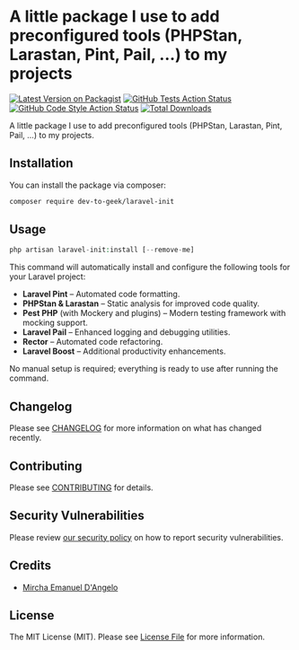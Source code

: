 # A little package I use to add preconfigured tools (PHPStan, Larastan, Pint, Pail, ...) to my projects

[![Latest Version on Packagist](https://img.shields.io/packagist/v/dev-to-geek/laravel-init.svg?style=flat-square)](https://packagist.org/packages/dev-to-geek/laravel-init)
[![GitHub Tests Action Status](https://img.shields.io/github/actions/workflow/status/dev-to-geek/laravel-init/run-tests.yml?branch=main&label=tests&style=flat-square)](https://github.com/dev-to-geek/laravel-init/actions?query=workflow%3Arun-tests+branch%3Amain)
[![GitHub Code Style Action Status](https://img.shields.io/github/actions/workflow/status/dev-to-geek/laravel-init/fix-php-code-style-issues.yml?branch=main&label=code%20style&style=flat-square)](https://github.com/dev-to-geek/laravel-init/actions?query=workflow%3A"Fix+PHP+code+style+issues"+branch%3Amain)
[![Total Downloads](https://img.shields.io/packagist/dt/dev-to-geek/laravel-init.svg?style=flat-square)](https://packagist.org/packages/dev-to-geek/laravel-init)

A little package I use to add preconfigured tools (PHPStan, Larastan, Pint, Pail, ...) to my projects.

## Installation

You can install the package via composer:

```bash
composer require dev-to-geek/laravel-init
```

## Usage

```php
php artisan laravel-init:install [--remove-me]
```

This command will automatically install and configure the following tools for your Laravel project:

- **Laravel Pint** – Automated code formatting.
- **PHPStan & Larastan** – Static analysis for improved code quality.
- **Pest PHP** (with Mockery and plugins) – Modern testing framework with mocking support.
- **Laravel Pail** – Enhanced logging and debugging utilities.
- **Rector** – Automated code refactoring.
- **Laravel Boost** – Additional productivity enhancements.

No manual setup is required; everything is ready to use after running the command.

## Changelog

Please see [CHANGELOG](CHANGELOG.md) for more information on what has changed recently.

## Contributing

Please see [CONTRIBUTING](CONTRIBUTING.md) for details.

## Security Vulnerabilities

Please review [our security policy](../../security/policy) on how to report security vulnerabilities.

## Credits

- [Mircha Emanuel D'Angelo](https://github.com/mirchaemanuel)

## License

The MIT License (MIT). Please see [License File](LICENSE.md) for more information.
